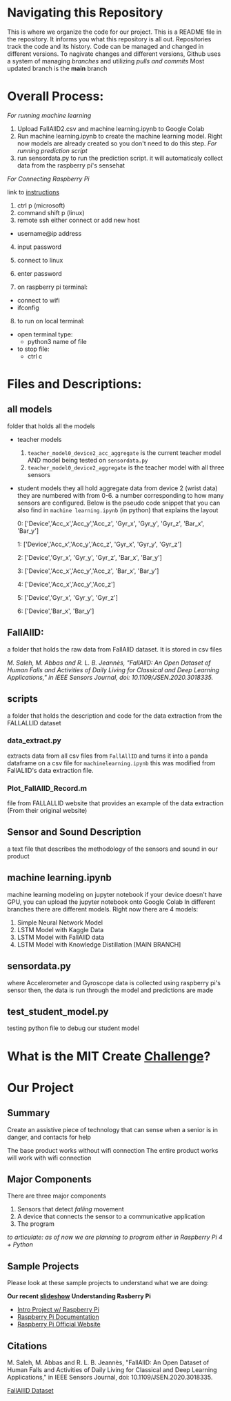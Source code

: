 # Navigating this Repository
This is where we organize the code for our project. This is a README file in the repository. It informs you what this repository is all out.
Repositories track the code and its history. Code can be managed and changed in different versions. To nagivate changes and different versions, Github uses a system of managing *branches* and utilizing *pulls and commits*
Most updated branch is the **main** branch

# Overall Process:
*For running machine learning*
1. Upload FallAllD2.csv and machine learning.ipynb to Google Colab
2. Run machine learning.ipynb to create the machine learning model. Right now models are already created so you don't need to do this step. 
*For running prediction script*
4. run sensordata.py to run the prediction script. it will automaticaly collect data from the raspberry pi's sensehat

*For Connecting Raspberry Pi* 

link to [instructions](https://projects.raspberrypi.org/en/projects/getting-started-with-the-sense-hat/8)
1. ctrl p (microsoft)
2. command shift p (linux)
3. remote ssh either connect or add new host
  - username@ip address
4. input password 
5. connect to linux
6. enter password

7. on raspberry pi terminal:
- connect to wifi 
- ifconfig

8. to run on local terminal:
- open terminal
type:
   -  python3 name of file
- to stop file:
   -  ctrl c 

# Files and Descriptions:
## all models
  folder that holds all the models 
  - teacher models 
     1. `teacher_model0_device2_acc_aggregate` is the current teacher model AND model being tested on `sensordata.py`
     2. `teacher_model0_device2_aggregate` is the teacher model with all three sensors 
  - student models
    they all hold aggregate data from device 2 (wrist data) 
    they are numbered with from 0-6. a number corresponding to how many sensors are configured. Below is the 
    pseudo code snippet that you can also find in `machine learning.ipynb` (in python) that explains the layout

    0: ['Device','Acc_x','Acc_y','Acc_z', 'Gyr_x', 'Gyr_y', 'Gyr_z', 'Bar_x', 'Bar_y']

    1: ['Device','Acc_x','Acc_y','Acc_z', 'Gyr_x', 'Gyr_y', 'Gyr_z']

    2: ['Device','Gyr_x', 'Gyr_y', 'Gyr_z', 'Bar_x', 'Bar_y']

    3: ['Device','Acc_x','Acc_y','Acc_z', 'Bar_x', 'Bar_y']

    4: ['Device','Acc_x','Acc_y','Acc_z']

    5: ['Device','Gyr_x', 'Gyr_y', 'Gyr_z']

    6: ['Device','Bar_x', 'Bar_y']
    
## FallAllD: 
  a folder that holds the raw data from FallAllD dataset. It is stored in csv files

  *M. Saleh, M. Abbas and R. L. B. Jeannès, "FallAllD: An Open Dataset of Human Falls and Activities of Daily Living for Classical and Deep Learning Applications," in IEEE Sensors Journal, doi: 10.1109/JSEN.2020.3018335.*

  ## scripts
  a folder that holds the description and code for the data extraction from the FALLALLID dataset
   ### data_extract.py
   extracts data from all csv files from `FallAllID` and turns it into a panda dataframe on a csv file for `machinelearning.ipynb`
   this was modified from FallALlID's data extraction file. 
   ### Plot_FallAllD_Record.m
   file from FALLALLID website that provides an example of the data extraction (From their original website)
## Sensor and Sound Description
a text file that describes the methodology of the sensors and sound in our product
## machine learning.ipynb
  machine learning modeling on jupyter notebook
  if your device doesn't have GPU, you can upload the jupyter notebook onto Google Colab
  In different branches there are different models. Right now there are 4 models:
   1. Simple Neural Network Model
   2. LSTM Model with Kaggle Data
   3. LSTM Model with FallAllD data
   4. LSTM Model with Knowledge Distillation [MAIN BRANCH]
## sensordata.py
  where Accelerometer and Gyroscope data is collected using raspberry pi's sensor 
  then, the data is run through the model and predictions are made 
## test_student_model.py
testing python file to debug our student model
# What is the MIT Create [Challenge](https://sites.google.com/view/beaver-works-assistive-tech/create-challenge/the-challenge)?

# Our Project
## Summary
Create an assistive piece of technology that can sense when a senior is in danger, and contacts for help

The base product works without wifi connection
The entire product works will work with wifi connection

## Major Components
There are three major components
1) Sensors that detect *falling* movement
2) A device that connects the sensor to a communicative application
3) The program

*to articulate: as of now we are planning to program either in Raspberry Pi 4  + Python*

## Sample Projects
Please look at these sample projects to understand what we are doing:

**Our recent [slideshow](https://docs.google.com/presentation/d/1UKiu0qB-KCjSiXp1Kg6J7CR_UiFspL7GR_qOvW0-YNU/edit#slide=id.g1d6b888cecd_3_1340)**
**Understanding Rasberry Pi**
- [Intro Project  w/ Raspberry Pi](https://projects.raspberrypi.org/en/projects/getting-started-with-the-sense-hat/8)
- [Raspberry Pi Documentation](https://www.raspberrypi.com/documentation/accessories/sense-hat.html)
- [Raspberry Pi Official Website](https://www.raspberrypi.com/)


## Citations
M. Saleh, M. Abbas and R. L. B. Jeannès, "FallAllD: An Open Dataset of Human Falls and Activities of Daily Living for Classical and Deep Learning Applications," in IEEE Sensors Journal, doi: 10.1109/JSEN.2020.3018335.

[FallAllID Dataset](https://ieee-dataport.org/open-access/fallalld-comprehensive-dataset-human-falls-and-activities-daily-living)